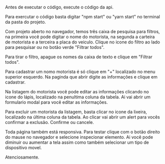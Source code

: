 Antes de executar o código, execute o código da api.

Para exercutar o código basta digitar "npm start" ou "yarn start" no terminal da pasta do projeto.

Com projeto aberto no navegador, temos três caixa de pesquisa para filtros, na primeira você pode digitar o nome do motorista, na segunda a carteira de motorista e a terceira a placa do veiculo. Clique no icone do filtro ao lado para pesquisar ou no botão verde "Filtrar todos".

Para tirar o filtro, apague os nomes da caixa de texto e clique em "Filtrar todos".

Para cadastrar um nomo motorista é só clique em "+" localizado no menu superior esquerdo. Na paginda que abrir digite as informações e clique em cadastrar.

Na listagem do motorista você pode editar as informações clicando no icone do lápis, localizado na penultima coluna da tabela. Ai vai abrir um formulario modal para você editar as informações.

Para excluir um motorista da listagem, basta clicar no icone da lixeira, localizado na última coluna da tabela. Ao clicar vai abrir um alert para vocês confirmar a exclusão. Confirme ou cancele.

Toda página também está responsiva. Para testar clique com o botão direito do mause no navegador e selecione inspecionar elemento. Ai você pode diminuir ou aumentar a tela assim como também selecionar um tipo de dispositivo movel.

Atenciosamente.



